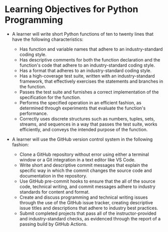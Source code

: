 # Learning Objectives for Python Programming

- A learner will write short Python functions of ten to twenty lines that have
  the following characteristics:
  - Has function and variable names that adhere to an industry-standard coding
    style.
  - Has descriptive comments for both the function declaration and the
    function's code that adhere to an industry-standard coding style.
  - Has a format that adheres to an industry-standard coding style.
  - Has a high-coverage test suite, written with an industry-standard framework,
    that effectively exercises the statements and branches in the function.
  - Passes the test suite and furnishes a correct implementation of the
    specification for the function.
  - Performs the specified operation in an efficient fashion, as determined
    through experiments that evaluate the function's performance.
  - Correctly uses discrete structures such as numbers, tuples, sets, streams,
    and sequences in a way that passes the test suite, works efficiently, and
    conveys the intended purpose of the function.

- A learner will use the GitHub version control system in the following fashion:
  - Clone a GitHub repository without error using either a terminal window or a
    Git integration in a text editor like VS Code.
  - Write short and descriptive commit messages that explain the specific way in
    which the commit changes the source code and documentation in the
    repository.
  - Use GitHub pre-commit hooks to ensure that the all of the source code,
    technical writing, and commit messages adhere to industry standards for
    content and format.
  - Create and discuss programming and technical writing issues through the use
    of the GitHub issue tracker, creating descriptive issue titles and
    descriptions that adhere to industry best practices.
  - Submit completed projects that pass all of the instructor-provided and
    industry-standard checks, as evidenced through the report of a passing build
    by GitHub Actions.
